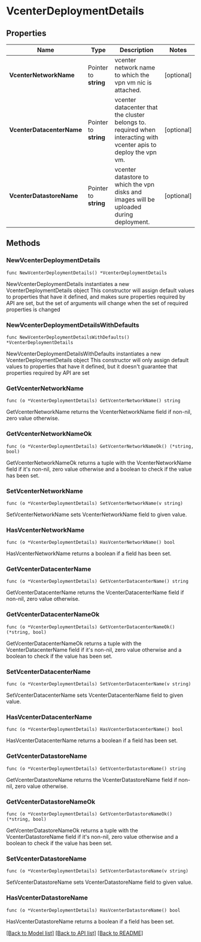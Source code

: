 # VcenterDeploymentDetails

## Properties

Name | Type | Description | Notes
------------ | ------------- | ------------- | -------------
**VcenterNetworkName** | Pointer to **string** | vcenter network name to which the vpn vm nic is attached.  | [optional] 
**VcenterDatacenterName** | Pointer to **string** | vcenter datacenter that the cluster belongs to. required when interacting with vcenter apis to deploy the vpn vm.  | [optional] 
**VcenterDatastoreName** | Pointer to **string** | vcenter datastore to which the vpn disks and images will be uploaded during deployment.  | [optional] 

## Methods

### NewVcenterDeploymentDetails

`func NewVcenterDeploymentDetails() *VcenterDeploymentDetails`

NewVcenterDeploymentDetails instantiates a new VcenterDeploymentDetails object
This constructor will assign default values to properties that have it defined,
and makes sure properties required by API are set, but the set of arguments
will change when the set of required properties is changed

### NewVcenterDeploymentDetailsWithDefaults

`func NewVcenterDeploymentDetailsWithDefaults() *VcenterDeploymentDetails`

NewVcenterDeploymentDetailsWithDefaults instantiates a new VcenterDeploymentDetails object
This constructor will only assign default values to properties that have it defined,
but it doesn't guarantee that properties required by API are set

### GetVcenterNetworkName

`func (o *VcenterDeploymentDetails) GetVcenterNetworkName() string`

GetVcenterNetworkName returns the VcenterNetworkName field if non-nil, zero value otherwise.

### GetVcenterNetworkNameOk

`func (o *VcenterDeploymentDetails) GetVcenterNetworkNameOk() (*string, bool)`

GetVcenterNetworkNameOk returns a tuple with the VcenterNetworkName field if it's non-nil, zero value otherwise
and a boolean to check if the value has been set.

### SetVcenterNetworkName

`func (o *VcenterDeploymentDetails) SetVcenterNetworkName(v string)`

SetVcenterNetworkName sets VcenterNetworkName field to given value.

### HasVcenterNetworkName

`func (o *VcenterDeploymentDetails) HasVcenterNetworkName() bool`

HasVcenterNetworkName returns a boolean if a field has been set.

### GetVcenterDatacenterName

`func (o *VcenterDeploymentDetails) GetVcenterDatacenterName() string`

GetVcenterDatacenterName returns the VcenterDatacenterName field if non-nil, zero value otherwise.

### GetVcenterDatacenterNameOk

`func (o *VcenterDeploymentDetails) GetVcenterDatacenterNameOk() (*string, bool)`

GetVcenterDatacenterNameOk returns a tuple with the VcenterDatacenterName field if it's non-nil, zero value otherwise
and a boolean to check if the value has been set.

### SetVcenterDatacenterName

`func (o *VcenterDeploymentDetails) SetVcenterDatacenterName(v string)`

SetVcenterDatacenterName sets VcenterDatacenterName field to given value.

### HasVcenterDatacenterName

`func (o *VcenterDeploymentDetails) HasVcenterDatacenterName() bool`

HasVcenterDatacenterName returns a boolean if a field has been set.

### GetVcenterDatastoreName

`func (o *VcenterDeploymentDetails) GetVcenterDatastoreName() string`

GetVcenterDatastoreName returns the VcenterDatastoreName field if non-nil, zero value otherwise.

### GetVcenterDatastoreNameOk

`func (o *VcenterDeploymentDetails) GetVcenterDatastoreNameOk() (*string, bool)`

GetVcenterDatastoreNameOk returns a tuple with the VcenterDatastoreName field if it's non-nil, zero value otherwise
and a boolean to check if the value has been set.

### SetVcenterDatastoreName

`func (o *VcenterDeploymentDetails) SetVcenterDatastoreName(v string)`

SetVcenterDatastoreName sets VcenterDatastoreName field to given value.

### HasVcenterDatastoreName

`func (o *VcenterDeploymentDetails) HasVcenterDatastoreName() bool`

HasVcenterDatastoreName returns a boolean if a field has been set.


[[Back to Model list]](../README.md#documentation-for-models) [[Back to API list]](../README.md#documentation-for-api-endpoints) [[Back to README]](../README.md)


